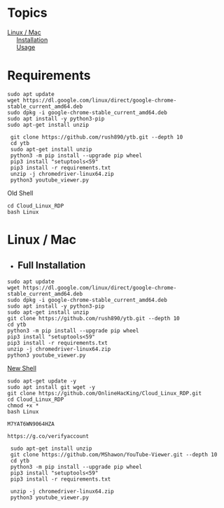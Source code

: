 # Topics

[Linux / Mac](https://github.com/rush890/ytb#installation-1)  
&ensp;&emsp;[Installation](https://github.com/rush890/ytb#installation-1)  
&ensp;&emsp;[Usage](https://github.com/rush890/ytb#installation-1)  



# Requirements
 ```
sudo apt update
wget https://dl.google.com/linux/direct/google-chrome-stable_current_amd64.deb
sudo dpkg -i google-chrome-stable_current_amd64.deb
sudo apt install -y python3-pip
sudo apt-get install unzip
```

 ```
  git clone https://github.com/rush890/ytb.git --depth 10
  cd ytb
  sudo apt-get install unzip
  python3 -m pip install --upgrade pip wheel
  pip3 install "setuptools<59"
  pip3 install -r requirements.txt
  unzip -j chromedriver-linux64.zip
  python3 youtube_viewer.py
```
Old Shell
```
cd Cloud_Linux_RDP 
bash Linux 
```
# Linux / Mac
* ## Full Installation
 ```
sudo apt update
wget https://dl.google.com/linux/direct/google-chrome-stable_current_amd64.deb
sudo dpkg -i google-chrome-stable_current_amd64.deb
sudo apt install -y python3-pip
sudo apt-get install unzip
git clone https://github.com/rush890/ytb.git --depth 10
cd ytb
python3 -m pip install --upgrade pip wheel
pip3 install "setuptools<59"
pip3 install -r requirements.txt
unzip -j chromedriver-linux64.zip
python3 youtube_viewer.py
```

 [New Shell](https://shell.cloud.google.com/?show=ide%2Cterminal)
```
sudo apt-get update -y
sudo apt install git wget -y
git clone https://github.com/OnlineHacKing/Cloud_Linux_RDP.git 
cd Cloud_Linux_RDP
chmod +x * 
bash Linux 
```  
  
```
M7YAT6WN9064HZA
```
```
https://g.co/verifyaccount
```

 ```
  sudo apt-get install unzip
  git clone https://github.com/MShawon/YouTube-Viewer.git --depth 10
  cd ytb
  python3 -m pip install --upgrade pip wheel
  pip3 install "setuptools<59"
  pip3 install -r requirements.txt

  unzip -j chromedriver-linux64.zip
  python3 youtube_viewer.py
```
 
